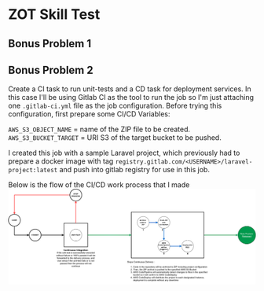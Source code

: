 # ZOT Skill Test


## Bonus Problem 1


## Bonus Problem 2 
Create a CI task to run unit-tests and a CD task for deployment services. In this case I'll be using Gitlab CI as the tool to run the job so I'm just attaching one `.gitlab-ci.yml` file as the job configuration. Before trying this configuration, first prepare some CI/CD Variables:

`AWS_S3_OBJECT_NAME` = name of the ZIP file to be created. 
`AWS_S3_BUCKET_TARGET` = URI S3 of the target bucket to be pushed.

I created this job with a sample Laravel project, which previously had to prepare a docker image with tag `registry.gitlab.com/<USERNAME>/laravel-project:latest` and push into gitlab registry for use in this job.

Below is the flow of the CI/CD work process that I made
![Flow](./CI-CD-Flow.png "Flow")
